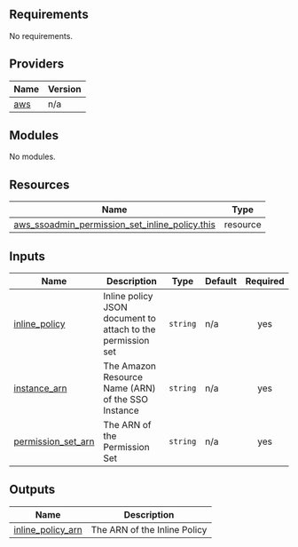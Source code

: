 <!-- BEGIN_TF_DOCS -->
## Requirements

No requirements.

## Providers

| Name | Version |
|------|---------|
| <a name="provider_aws"></a> [aws](#provider\_aws) | n/a |

## Modules

No modules.

## Resources

| Name | Type |
|------|------|
| [aws_ssoadmin_permission_set_inline_policy.this](https://registry.terraform.io/providers/hashicorp/aws/latest/docs/resources/ssoadmin_permission_set_inline_policy) | resource |

## Inputs

| Name | Description | Type | Default | Required |
|------|-------------|------|---------|:--------:|
| <a name="input_inline_policy"></a> [inline\_policy](#input\_inline\_policy) | Inline policy JSON document to attach to the permission set | `string` | n/a | yes |
| <a name="input_instance_arn"></a> [instance\_arn](#input\_instance\_arn) | The Amazon Resource Name (ARN) of the SSO Instance | `string` | n/a | yes |
| <a name="input_permission_set_arn"></a> [permission\_set\_arn](#input\_permission\_set\_arn) | The ARN of the Permission Set | `string` | n/a | yes |

## Outputs

| Name | Description |
|------|-------------|
| <a name="output_inline_policy_arn"></a> [inline\_policy\_arn](#output\_inline\_policy\_arn) | The ARN of the Inline Policy |
<!-- END_TF_DOCS -->